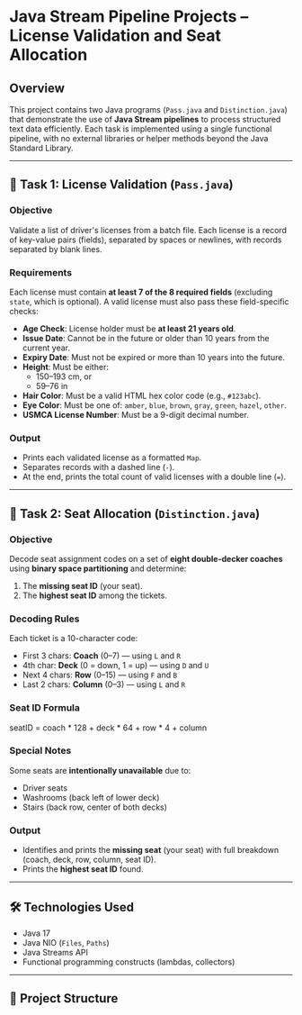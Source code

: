 # Java Stream Pipeline Projects – License Validation and Seat Allocation

## Overview

This project contains two Java programs (`Pass.java` and `Distinction.java`) that demonstrate the use of **Java Stream pipelines** to process structured text data efficiently. Each task is implemented using a single functional pipeline, with no external libraries or helper methods beyond the Java Standard Library.

---

## 📄 Task 1: License Validation (`Pass.java`)

### Objective

Validate a list of driver's licenses from a batch file. Each license is a record of key-value pairs (fields), separated by spaces or newlines, with records separated by blank lines.

### Requirements

Each license must contain **at least 7 of the 8 required fields** (excluding `state`, which is optional). A valid license must also pass these field-specific checks:

- **Age Check**: License holder must be **at least 21 years old**.
- **Issue Date**: Cannot be in the future or older than 10 years from the current year.
- **Expiry Date**: Must not be expired or more than 10 years into the future.
- **Height**: Must be either:
  - 150–193 cm, or
  - 59–76 in
- **Hair Color**: Must be a valid HTML hex color code (e.g., `#123abc`).
- **Eye Color**: Must be one of: `amber`, `blue`, `brown`, `gray`, `green`, `hazel`, `other`.
- **USMCA License Number**: Must be a 9-digit decimal number.

### Output

- Prints each validated license as a formatted `Map`.
- Separates records with a dashed line (`-`).
- At the end, prints the total count of valid licenses with a double line (`=`).

---

## 🚌 Task 2: Seat Allocation (`Distinction.java`)

### Objective

Decode seat assignment codes on a set of **eight double-decker coaches** using **binary space partitioning** and determine:

1. The **missing seat ID** (your seat).
2. The **highest seat ID** among the tickets.

### Decoding Rules

Each ticket is a 10-character code:

- First 3 chars: **Coach** (0–7) — using `L` and `R`
- 4th char: **Deck** (0 = down, 1 = up) — using `D` and `U`
- Next 4 chars: **Row** (0–15) — using `F` and `B`
- Last 2 chars: **Column** (0–3) — using `L` and `R`

### Seat ID Formula

seatID = coach * 128 + deck * 64 + row * 4 + column

### Special Notes

Some seats are **intentionally unavailable** due to:
- Driver seats
- Washrooms (back left of lower deck)
- Stairs (back row, center of both decks)

### Output

- Identifies and prints the **missing seat** (your seat) with full breakdown (coach, deck, row, column, seat ID).
- Prints the **highest seat ID** found.

---

## 🛠️ Technologies Used

- Java 17
- Java NIO (`Files`, `Paths`)
- Java Streams API
- Functional programming constructs (lambdas, collectors)

---

## 📁 Project Structure


